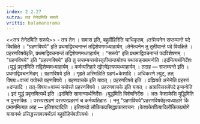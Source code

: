```yaml
---
index: 2.2.27
sutra: तत्र तेनेदमिति सरूपे
vritti: balamanorama
---
```


<<तत्र तेनेदमिति सरूपे>> - तत्र तेन । समास इति, बहुव्रीहिरिति चाधिकृतम् ।तत्रे॑त्यनेन सप्तम्यन्ते पदे विवक्षिते । "ग्रहणविषये" इति प्रथमाद्विवचनान्तं तद्विशेषणमध्याहार्यम् ।तेने॑त्यनेन तु तृतीयान्ते पदे विवक्षिते ।प्रहरणविषये॑इति, प्रथमाद्विवचनान्तं तद्विशेषणमध्ताहार्यम् । "सरूपे" इति प्रथमाद्विवचनान्तं पदविशेषणम् । "ग्रहणविषये" इति "प्रहरणविषये" इति तु सप्तम्यन्तयोस्तृतीयान्तयोश्च यथासङ्ख्यमन्वेति ।इद॑मित्यर्थनिर्देशः ।युद्धं प्रवृत्त॑मिति तद्विशेष्यमध्याहार्यम् । कर्मव्यतिहारे द्योत्ये॑इत्यपयध्याहार्यम् । तदाह — सप्तम्यन्ते इति । प्रथमाद्विवचनमिदम् । ग्रहणविषये इति । गृह्रते अस्मिन्निति ग्रहणं=केशादि । अधिकरणे ल्युट्, तत् विषयः=वाच्यं ययोस्ते ग्रहणविषये । ग्रहणवाचके इति यावत् । प्रहरणविषये इति । प्रह्यियते अनेनेति प्रहरणं =दण्डादि । तत्-विषयः=वाच्यं ययोस्ते प्रहरणविषये । प्रहरणवाचके इति यावत् । अत्रापिसरूपे॑पदे इन्यन्वेति । इदं युद्धं प्रवृत्तमित्यर्थे इति ।इद॑मिति सामान्यार्थनिर्देशः ।युद्ध॑मिति विशेषनिर्देशः । अतः केशाकेशि युद्धिमिति न पुनरुक्तिः । परस्परग्रहणं परस्परप्रहरणं च कर्मव्यतिहारः । ननु "ग्रहणविषये"प्रहरणविषये॑इत्यध्याहारे किं प्रमाणमित्यत आह — इतिशब्दादिति । इतिशब्दो लौकिकप्रसिद्धप्रकारवचनः ।केशाकेशी॑त्यादिलौकिकप्रयोगे यावानर्थः प्रसिद्धस्तावत्यर्थेऽयं बहुव्रीहिर्भवतीत्यर्थः । 